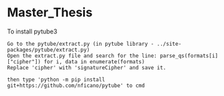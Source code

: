 # Master_Thesis

To install pytube3
    
    Go to the pytube/extract.py (in pytube library - ../site-packages/pytube/extract.py)
    Open the extract.py file and search for the line: parse_qs(formats[i]["cipher"]) for i, data in enumerate(formats)
    Replace 'cipher' with 'signatureCipher' and save it.
    
    then type 'python -m pip install git+https://github.com/nficano/pytube' to cmd